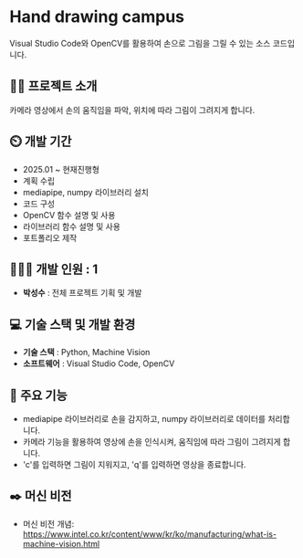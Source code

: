 # Hand drawing campus
Visual Studio Code와 OpenCV를 활용하여 손으로 그림을 그릴 수 있는 소스 코드입니다.

## 👨‍🏫 프로젝트 소개
카메라 영상에서 손의 움직임을 파악, 위치에 따라 그림이 그려지게 합니다.

## ⏲️ 개발 기간 
- 2025.01 ~ 현재진행형
- 계획 수립
- mediapipe, numpy 라이브러리 설치
- 코드 구성
- OpenCV 함수 설명 및 사용
- 라이브러리 함수 설명 및 사용
- 포트폴리오 제작
  
## 🧑‍🤝‍🧑 개발 인원 : 1
- **박성수** : 전체 프로젝트 기획 및 개발

## 💻 기술 스택 및 개발 환경
- **기술 스택** : Python, Machine Vision
- **소프트웨어** : Visual Studio Code, OpenCV

## 📌 주요 기능
- mediapipe 라이브러리로 손을 감지하고, numpy 라이브러리로 데이터를 처리합니다.
- 카메라 기능을 활용하여 영상에 손을 인식시켜, 움직임에 따라 그림이 그려지게 합니다.
- 'c'를 입력하면 그림이 지워지고, 'q'를 입력하면 영상을 종료합니다.

## ✒️ 머신 비전
- 머신 비전 개념: https://www.intel.co.kr/content/www/kr/ko/manufacturing/what-is-machine-vision.html
